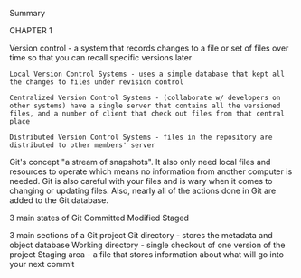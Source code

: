 Summary

CHAPTER 1

Version control - a system that records changes to a file or set of files over time so that you can recall specific versions later

	Local Version Control Systems - uses a simple database that kept all the changes to files under revision control

	Centralized Version Control Systems - (collaborate w/ developers on other systems) have a single server that contains all the versioned files, and a number of client that check out files from that central place
	
	Distributed Version Control Systems - files in the repository are distributed to other members' server
	

Git's concept "a stream of snapshots". It also only need local files and resources to operate which means no information from another computer is needed. Git is also careful with your files and is wary when it comes to changing or updating files. Also, nearly all of the actions done in Git are added to the Git database.

3 main states of Git
	Committed
	Modified
	Staged 

3 main sections of a Git project
	Git directory - stores the metadata and object database 
	Working directory - single checkout of one version of the project
	Staging area - a file that stores information about what will go into your next commit
